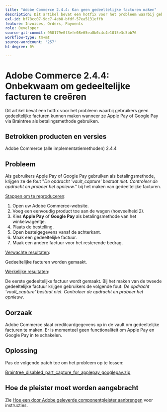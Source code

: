 ```yaml
---
title: "Adobe Commerce 2.4.4: Kan geen gedeeltelijke facturen maken"
description: Dit artikel bevat een hotfix voor het probleem waarbij gebruikers geen gedeeltelijke facturen kunnen maken wanneer ze Apple Pay of Google Pay via Braintree als betalingsmethode gebruiken.
exl-id: bf78cc07-9dc7-4eb8-bfdf-57ea5131effb
feature: Invoices, Orders, Payments
role: Developer
source-git-commit: 958179e0f3efe08e65ea8b0c4c4e1015e3c5bb76
workflow-type: tm+mt
source-wordcount: '257'
ht-degree: 0%

---
```


# Adobe Commerce 2.4.4: Onbekwaam om gedeeltelijke facturen te creëren

Dit artikel bevat een hotfix voor het probleem waarbij gebruikers geen gedeeltelijke facturen kunnen maken wanneer ze Apple Pay of Google Pay via Braintree als betalingsmethode gebruiken.

## Betrokken producten en versies

Adobe Commerce (alle implementatiemethoden) 2.4.4

## Probleem

Als gebruikers Apple Pay of Google Pay gebruiken als betalingsmethode, krijgen ze de fout &quot;*De opdracht &#39;vault_capture&#39; bestaat niet. Controleer de opdracht en probeer het opnieuw.*&quot; bij het maken van gedeeltelijke facturen.

<u>Stappen om te reproduceren</u>:

1. Open uw Adobe Commerce-website.
1. Voeg een eenvoudig product toe aan de wagen (hoeveelheid 2).
1. Kies **Apple Pay** of **Google Pay** als betalingsmethode van het winkelwagentje.
1. Plaats de bestelling.
1. Open bestelgegevens vanaf de achterkant.
1. Maak een gedeeltelijke factuur.
1. Maak een andere factuur voor het resterende bedrag.

<u>Verwachte resultaten</u>:

Gedeeltelijke facturen worden gemaakt.

<u>Werkelijke resultaten</u>:

De eerste gedeeltelijke factuur wordt gemaakt. Bij het maken van de tweede gedeeltelijke factuur krijgen gebruikers de volgende fout: *De opdracht &#39;vault_capture&#39; bestaat niet. Controleer de opdracht en probeer het opnieuw*.

## Oorzaak

Adobe Commerce slaat creditcardgegevens op in de vault om gedeeltelijke facturen te maken. Er is momenteel geen functionaliteit om Apple Pay en Google Pay in te schakelen.

## Oplossing

Pas de volgende patch toe om het probleem op te lossen:

[Braintree_disabled_part_capture_for_applepay_googlepay.zip](assets/braintree-disabled-partial-capture-for-applepay-googlepay.zip)

## Hoe de pleister moet worden aangebracht

Zie [Hoe een door Adobe geleverde componentpleister aanbrengen](/help/how-to/general/how-to-apply-a-composer-patch-provided-by-magento.md) voor instructies.
